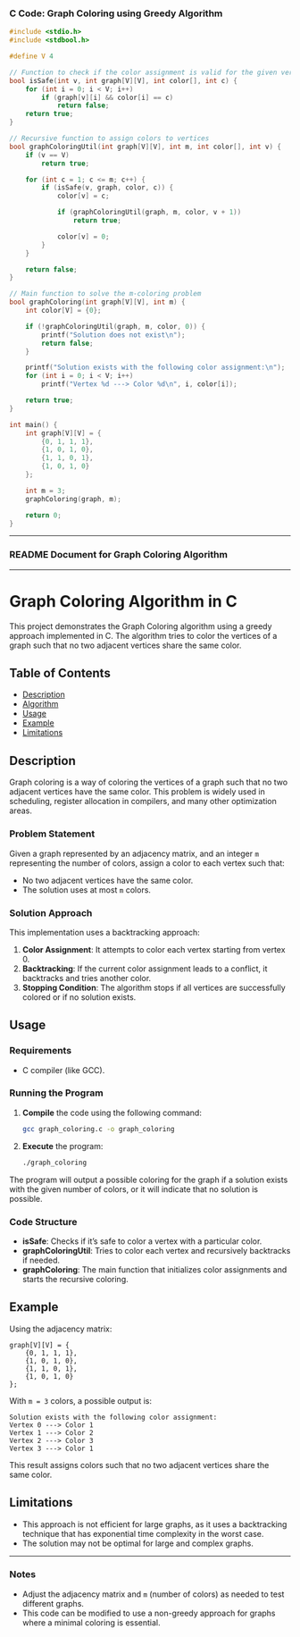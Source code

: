 ### C Code: Graph Coloring using Greedy Algorithm

```c
#include <stdio.h>
#include <stdbool.h>

#define V 4

// Function to check if the color assignment is valid for the given vertex
bool isSafe(int v, int graph[V][V], int color[], int c) {
    for (int i = 0; i < V; i++)
        if (graph[v][i] && color[i] == c)
            return false;
    return true;
}

// Recursive function to assign colors to vertices
bool graphColoringUtil(int graph[V][V], int m, int color[], int v) {
    if (v == V)
        return true;

    for (int c = 1; c <= m; c++) {
        if (isSafe(v, graph, color, c)) {
            color[v] = c;

            if (graphColoringUtil(graph, m, color, v + 1))
                return true;

            color[v] = 0;
        }
    }

    return false;
}

// Main function to solve the m-coloring problem
bool graphColoring(int graph[V][V], int m) {
    int color[V] = {0};

    if (!graphColoringUtil(graph, m, color, 0)) {
        printf("Solution does not exist\n");
        return false;
    }

    printf("Solution exists with the following color assignment:\n");
    for (int i = 0; i < V; i++)
        printf("Vertex %d ---> Color %d\n", i, color[i]);

    return true;
}

int main() {
    int graph[V][V] = {
        {0, 1, 1, 1},
        {1, 0, 1, 0},
        {1, 1, 0, 1},
        {1, 0, 1, 0}
    };

    int m = 3;
    graphColoring(graph, m);

    return 0;
}
```

---

### README Document for Graph Coloring Algorithm

---

# Graph Coloring Algorithm in C

This project demonstrates the Graph Coloring algorithm using a greedy approach implemented in C. The algorithm tries to color the vertices of a graph such that no two adjacent vertices share the same color.

## Table of Contents
- [Description](#description)
- [Algorithm](#algorithm)
- [Usage](#usage)
- [Example](#example)
- [Limitations](#limitations)

## Description

Graph coloring is a way of coloring the vertices of a graph such that no two adjacent vertices have the same color. This problem is widely used in scheduling, register allocation in compilers, and many other optimization areas.

### Problem Statement

Given a graph represented by an adjacency matrix, and an integer `m` representing the number of colors, assign a color to each vertex such that:
- No two adjacent vertices have the same color.
- The solution uses at most `m` colors.

### Solution Approach

This implementation uses a backtracking approach:
1. **Color Assignment**: It attempts to color each vertex starting from vertex 0.
2. **Backtracking**: If the current color assignment leads to a conflict, it backtracks and tries another color.
3. **Stopping Condition**: The algorithm stops if all vertices are successfully colored or if no solution exists.

## Usage

### Requirements
- C compiler (like GCC).

### Running the Program

1. **Compile** the code using the following command:
   ```bash
   gcc graph_coloring.c -o graph_coloring
   ```
2. **Execute** the program:
   ```bash
   ./graph_coloring
   ```

The program will output a possible coloring for the graph if a solution exists with the given number of colors, or it will indicate that no solution is possible.

### Code Structure

- **isSafe**: Checks if it’s safe to color a vertex with a particular color.
- **graphColoringUtil**: Tries to color each vertex and recursively backtracks if needed.
- **graphColoring**: The main function that initializes color assignments and starts the recursive coloring.

## Example

Using the adjacency matrix:
```
graph[V][V] = {
    {0, 1, 1, 1},
    {1, 0, 1, 0},
    {1, 1, 0, 1},
    {1, 0, 1, 0}
};
```

With `m = 3` colors, a possible output is:
```
Solution exists with the following color assignment:
Vertex 0 ---> Color 1
Vertex 1 ---> Color 2
Vertex 2 ---> Color 3
Vertex 3 ---> Color 1
```

This result assigns colors such that no two adjacent vertices share the same color.

## Limitations

- This approach is not efficient for large graphs, as it uses a backtracking technique that has exponential time complexity in the worst case.
- The solution may not be optimal for large and complex graphs.

---

### Notes

- Adjust the adjacency matrix and `m` (number of colors) as needed to test different graphs.
- This code can be modified to use a non-greedy approach for graphs where a minimal coloring is essential.

